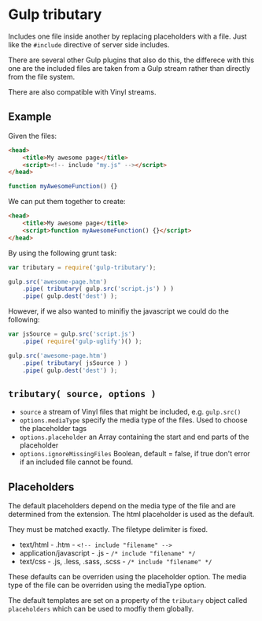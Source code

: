 # Gulp tributary

Includes one file inside another by replacing placeholders with a file.  Just like the `#include` directive of server side includes.

There are several other Gulp plugins that also do this, the differece with this one are the included files are taken from a Gulp stream rather than directly from the file system.

There are also compatible with Vinyl streams.

## Example

Given the files:

```html
<head>
	<title>My awesome page</title>
	<script><!-- include "my.js" --></script>
</head>
```

```js
function myAwesomeFunction() {}
```

We can put them together to create:

```html
<head>
	<title>My awesome page</title>
	<script>function myAwesomeFunction() {}</script>
</head>
```

By using the following grunt task:

```js
var tributary = require('gulp-tributary');

gulp.src('awesome-page.htm')
    .pipe( tributary( gulp.src('script.js') ) )
    .pipe( gulp.dest('dest') );
```

However, if we also wanted to minifiy the javascript we could do the following:

```js
var jsSource = gulp.src('script.js')
	.pipe( require('gulp-uglify')() );

gulp.src('awesome-page.htm')
    .pipe( tributary( jsSource ) )
    .pipe( gulp.dest('dest') );
```

## `tributary( source, options )`

* `source` a stream of Vinyl files that might be included, e.g. `gulp.src()`
* `options.mediaType` specify the media type of the files.  Used to choose the placeholder tags
* `options.placeholder` an Array containing the start and end parts of the placeholder
* `options.ignoreMissingFiles` Boolean, default = false, if true don't error if an included file cannot be found.

## Placeholders

The default placeholders depend on the media type of the file and are determined from the extension.  The html placeholder is used as the default.

They must be matched exactly.  The filetype delimiter is fixed.

* text/html - .htm - `<!-- include "filename" -->`
* application/javascript - .js - `/* include "filename" */`
* text/css - .js, .less, .sass, .scss - `/* include "filename" */`

These defaults can be overriden using the placeholder option.  The media type of the file can be overriden using the mediaType option.

The default templates are set on a property of the `tributary` object called `placeholders` which can be used to modfiy them globally.

